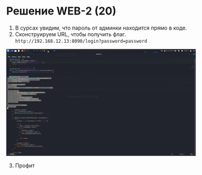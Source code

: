 # Решение WEB-2 (20)
1. В сурсах увидим, что пароль от админки находится прямо в коде.
2. Сконструируем URL, чтобы получить флаг. `http://192.168.12.13:8090/login?password=password`

![src](https://github.com/artkegor/nto2024_writeups/blob/main/task-based/web2/web2-1.png)

3. Профит
